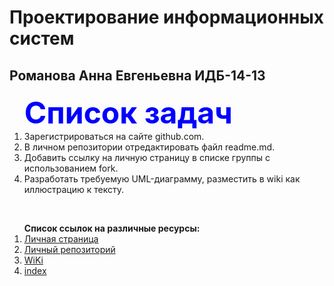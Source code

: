 # Проектирование информационных систем
## Романова Анна Евгеньевна ИДБ-14-13
 <font size=10 color="blue">
<ol><strong>Список задач</strong></font><br> 
<li>Зарегистрироваться на сайте github.com.<br>
<li>В личном репозитории отредактировать файл readme.md.<br>
<li>Добавить ссылку на личную страницу в списке группы с использованием fork.<br>
<li>Разработать требуемую UML-диаграмму, разместить в wiki как иллюстрацию к тексту.</ol><br>
<ol><strong>Список ссылок на различные ресурсы:</strong><br>
<li><a href="https://github.com/kaysarov">Личная страница</a><br>
<li><a href="https://github.com/kaysarov/kaysarov">Личный репозиторий</a><br>
<li><a href="https://github.com/kaysarov/kaysarov/wiki">WiKi</a><br>
<li><a href="https://kaysarov.github.io">index</a></ol><br>

